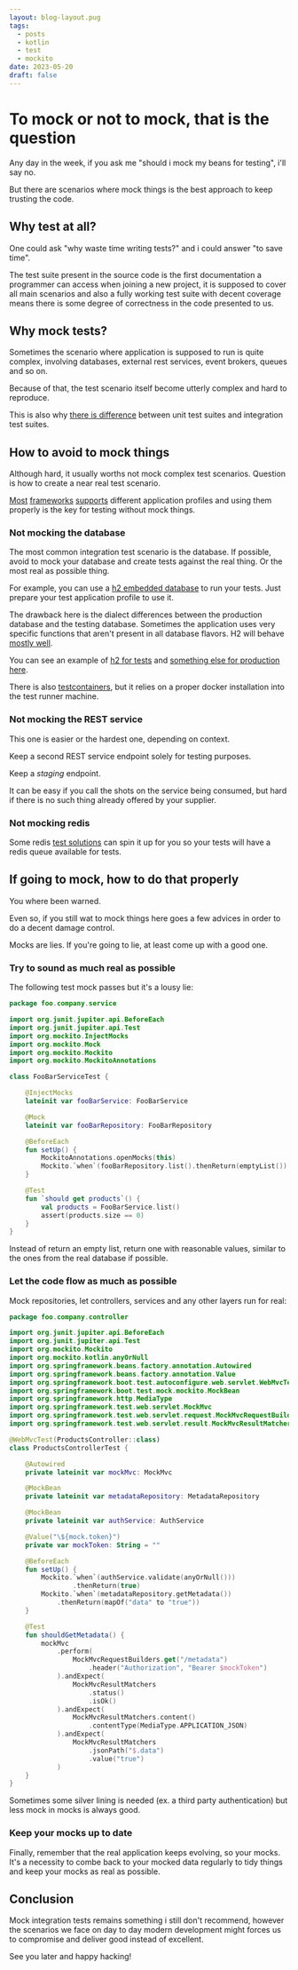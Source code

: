 ```yaml
---
layout: blog-layout.pug
tags:
  - posts
  - kotlin
  - test
  - mockito
date: 2023-05-20
draft: false
---
```

# To mock or not to mock, that is the question

Any day in the week, if you ask me "should i mock my beans for testing", i'll
say no.

But there are scenarios where mock things is the best approach to keep trusting
the code.

## Why test at all?

One could ask "why waste time writing tests?" and i could answer "to save time".

The test suite present in the source code is the first documentation a
programmer can access when joining a new project, it is supposed to cover all
main scenarios and also a fully working test suite with decent coverage means
there is some degree of correctness in the code presented to us.

## Why mock tests?

Sometimes the scenario where application is supposed to run is quite complex,
involving databases, external rest services, event brokers, queues and so on.

Because of that, the test scenario itself become utterly complex and hard to
reproduce.

This is also why [there is difference](https://circleci.com/blog/unit-testing-vs-integration-testing)
between unit test suites and integration test suites.

## How to avoid to mock things

Although hard, it usually worths not mock complex test scenarios. Question is
how to create a near real test scenario.

[Most](https://docs.spring.io/spring-boot/docs/current/reference/htmlsingle/#features.profiles)
[frameworks](https://docs.micronaut.io/snapshot/guide/index.html#environments)
[supports](https://quarkus.io/guides/config-reference#profiles) different
application profiles and using them properly is the key for testing without mock
things.

### Not mocking the database

The most common integration test scenario is the database. If possible, avoid to
mock your database and create tests against the real thing. Or the most real as
possible thing.

For example, you can use a
[h2 embedded database](http://www.h2database.com/html/main.html) to run your
tests. Just prepare your test application profile to use it.

The drawback here is the dialect differences between the production database and
the testing database. Sometimes the application uses very specific functions
that aren't present in all database flavors. H2 will behave
[mostly well](http://h2database.com/html/advanced.html#recursive_queries).

You can see an example of
[h2 for tests](https://github.com/sombriks/exercicio-spring-angular/blob/main/backend/src/test/resources/application.properties)
and
[something else for production](https://github.com/sombriks/exercicio-spring-angular/blob/main/backend/src/main/resources/application.properties)
[here](https://github.com/sombriks/exercicio-spring-angular/blob/main/backend/src/test/java/exercicio/java/angular/backend/BackendApplicationTests.java).

There is also [testcontainers](https://www.testcontainers.org/), but it relies
on a proper docker installation into the test runner machine.

### Not mocking the REST service

This one is easier or the hardest one, depending on context.

Keep a second REST service endpoint solely for testing purposes.

Keep a _staging_ endpoint.

It can be easy if you call the shots on the service being consumed, but hard if
there is no such thing already offered by your supplier.

### Not mocking redis

Some redis [test solutions](https://www.baeldung.com/spring-embedded-redis) can
spin it up for you so your tests will have a redis queue available for tests.

## If going to mock, how to do that properly

You where been warned.

Even so, if you still wat to mock things here goes a few advices in order to do
a decent damage control.

Mocks are lies. If you're going to lie, at least come up with a good one.

### Try to sound as much real as possible

The following test mock passes but it's a lousy lie:

```kotlin
package foo.company.service

import org.junit.jupiter.api.BeforeEach
import org.junit.jupiter.api.Test
import org.mockito.InjectMocks
import org.mockito.Mock
import org.mockito.Mockito
import org.mockito.MockitoAnnotations

class FooBarServiceTest {

    @InjectMocks
    lateinit var fooBarService: FooBarService

    @Mock
    lateinit var fooBarRepository: FooBarRepository

    @BeforeEach
    fun setUp() {
        MockitoAnnotations.openMocks(this)
        Mockito.`when`(fooBarRepository.list().thenReturn(emptyList())
    }

    @Test
    fun `should get products`() {
        val products = FooBarService.list()
        assert(products.size == 0)
    }
}
```

Instead of return an empty list, return one with reasonable values, similar to
the ones from the real database if possible.

### Let the code flow as much as possible

Mock repositories, let controllers, services and any other layers run for real:

```kotlin
package foo.company.controller

import org.junit.jupiter.api.BeforeEach
import org.junit.jupiter.api.Test
import org.mockito.Mockito
import org.mockito.kotlin.anyOrNull
import org.springframework.beans.factory.annotation.Autowired
import org.springframework.beans.factory.annotation.Value
import org.springframework.boot.test.autoconfigure.web.servlet.WebMvcTest
import org.springframework.boot.test.mock.mockito.MockBean
import org.springframework.http.MediaType
import org.springframework.test.web.servlet.MockMvc
import org.springframework.test.web.servlet.request.MockMvcRequestBuilders
import org.springframework.test.web.servlet.result.MockMvcResultMatchers

@WebMvcTest(ProductsController::class)
class ProductsControllerTest {

    @Autowired
    private lateinit var mockMvc: MockMvc

    @MockBean
    private lateinit var metadataRepository: MetadataRepository

    @MockBean
    private lateinit var authService: AuthService

    @Value("\${mock.token}")
    private var mockToken: String = ""

    @BeforeEach
    fun setUp() {
        Mockito.`when`(authService.validate(anyOrNull()))
                .thenReturn(true)
        Mockito.`when`(metadataRepository.getMetadata())
            .thenReturn(mapOf("data" to "true"))
    }

    @Test
    fun shouldGetMetadata() {
        mockMvc
            .perform(
                MockMvcRequestBuilders.get("/metadata")
                    .header("Authorization", "Bearer $mockToken")
            ).andExpect(
                MockMvcResultMatchers
                    .status()
                    .isOk()
            ).andExpect(
                MockMvcResultMatchers.content()
                    .contentType(MediaType.APPLICATION_JSON)
            ).andExpect(
                MockMvcResultMatchers
                    .jsonPath("$.data")
                    .value("true")
            )
    }
}
```

Sometimes some silver lining is needed (ex. a third party authentication) but
less mock in mocks is always good.

### Keep your mocks up to date

Finally, remember that the real application keeps evolving, so your mocks. It's
a necessity to combe back to your mocked data regularly to tidy things and keep
your mocks as real as possible.

## Conclusion

Mock integration tests remains something i still don't recommend, however the
scenarios we face on day to day modern development might forces us to compromise
and deliver good instead of excellent.

See you later and happy hacking!
